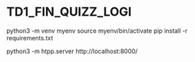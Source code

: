 # TD1_FIN_QUIZZ_LOGI

python3 -m venv myenv
source myenv/bin/activate
pip install -r requirements.txt

python3 -m htpp.server
http://localhost:8000/

